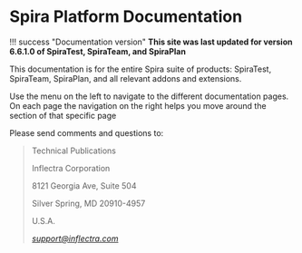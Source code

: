 # Spira Platform Documentation

!!! success "Documentation version"
    **This site was last updated for version 6.6.1.0 of SpiraTest, SpiraTeam, and SpiraPlan**


This documentation is for the entire Spira suite of products: SpiraTest, SpiraTeam, SpiraPlan, and all relevant addons and extensions. 

Use the menu on the left to navigate to the different documentation pages. On each page the navigation on the right helps you move around the section of that specific page


Please send comments and questions to:

> Technical Publications
>
> Inflectra Corporation
>
> 8121 Georgia Ave, Suite 504
>
> Silver Spring, MD 20910-4957
>
> U.S.A.
>
> [*support@inflectra.com*](mailto:support@inflectra.com)
